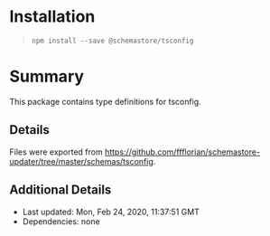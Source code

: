 # Installation
> `npm install --save @schemastore/tsconfig`

# Summary
This package contains type definitions for tsconfig.

## Details
Files were exported from https://github.com/ffflorian/schemastore-updater/tree/master/schemas/tsconfig.

## Additional Details
* Last updated: Mon, Feb 24, 2020, 11:37:51 GMT
* Dependencies: none
